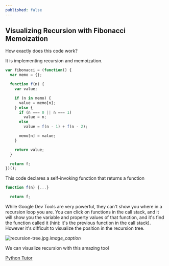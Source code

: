 ```yaml
---
published: false
---
```

## Visualizing Recursion with Fibonacci Memoization

How exactly does this code work?

It is implementing recursion and memoization.

```javascript
var fibonacci = (function() {
  var memo = {};

  function f(n) {
    var value;

    if (n in memo) {
      value = memo[n];
    } else {
      if (n === 0 || n === 1)
        value = n;
      else
        value = f(n - 1) + f(n - 2);

      memo[n] = value;
    }

    return value;
  }

  return f;
})();
```

This code declares a self-invoking function that returns a function

```javascript
function f(n) {...}

  return f;
  ```
  
  While Google Dev Tools are very powerful, they can't show you where in a recursion loop you are. You can click on functions in the call stack, and it will show you the variable and property values of that function, and it's find the function called it (hint: it's the previous function in the call stack).
  However it's difficult to visualize the position in the recursion tree.
  
  ![recursion-tree.jpg]({{site.baseurl}}/images/recursion-tree.jpg)
  *image_caption*
  
  We can visualize recursion with this amazing tool
  
  [Python Tutor](http://www.pythontutor.com/visualize.html#mode=display)

  
  
